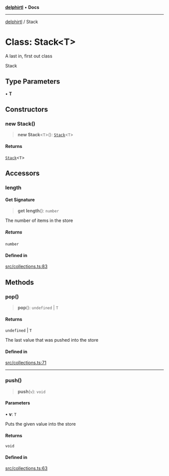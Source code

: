 [**delphirtl**](../README.md) • **Docs**

***

[delphirtl](../globals.md) / Stack

# Class: Stack\<T\>

A last in, first out class

 Stack

## Type Parameters

• **T**

## Constructors

### new Stack()

> **new Stack**\<`T`\>(): [`Stack`](Stack.md)\<`T`\>

#### Returns

[`Stack`](Stack.md)\<`T`\>

## Accessors

### length

#### Get Signature

> **get** **length**(): `number`

The number of items in the store

##### Returns

`number`

#### Defined in

[src/collections.ts:83](https://github.com/chuacw/delphirtl/blob/b2d86277a5251f0037cf01044224c3e29dc4c6be/src/collections.ts#L83)

## Methods

### pop()

> **pop**(): `undefined` \| `T`

#### Returns

`undefined` \| `T`

The last value that was pushed into the store

#### Defined in

[src/collections.ts:71](https://github.com/chuacw/delphirtl/blob/b2d86277a5251f0037cf01044224c3e29dc4c6be/src/collections.ts#L71)

***

### push()

> **push**(`v`): `void`

#### Parameters

• **v**: `T`

Puts the given value into the store

#### Returns

`void`

#### Defined in

[src/collections.ts:63](https://github.com/chuacw/delphirtl/blob/b2d86277a5251f0037cf01044224c3e29dc4c6be/src/collections.ts#L63)
